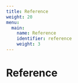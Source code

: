 ```yaml
---
title: Reference
weight: 20
menu:
  main:
    name: Reference
    identifier: reference
    weight: 3
---
```


# Reference